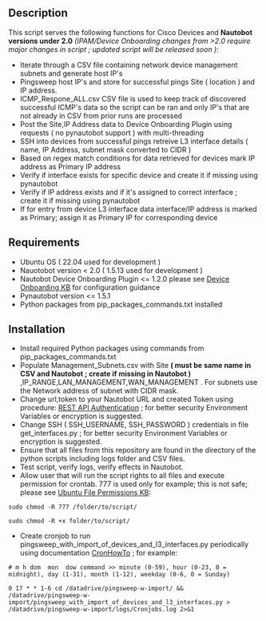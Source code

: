 ## Description
This script serves the following functions for Cisco Devices and **Nautobot versions under 2.0**  *(IPAM/Device Onboarding changes from >2.0 require major changes in script ; updated script will be released soon  )*:
 - Iterate through a CSV file containing network device management subnets and generate host IP's
 - Pingsweep host IP's and store for successful pings Site ( location ) and IP address.
 - ICMP_Respone_ALL.csv CSV file is used to keep track of discovered successful ICMP's data so the script can be ran and only IP's that are not already in CSV from prior runs are processed
 - Post the Site,IP Address data to Device Onboarding Plugin using  requests ( no pynautobot support ) with multi-threading 
- SSH into devices from successful pings retreive L3 interface details ( name, IP Address, subnet mask converted to CIDR )
- Based on regex match conditions for data retrieved for devices mark IP address as Primary IP address 
- Verify if interface exists for specific device and create it if missing using pynautobot
- Verify if IP address exists and if it's assigned to correct interface ; create it if missing using pynautobot
- If for entry from device L3 interface data interface/IP address is marked as Primary; assign it as Primary IP for corresponding device

## Requirements
 - Ubuntu OS ( 22.04 used for development ) 
 - Nauotobot version < 2.0 ( 1.5.13 used for development ) 
 - Nautobot Device Onboarding Plugin <= 1.2.0 please see [Device Onboarding KB](https://docs.nautobot.com/projects/device-onboarding/en/latest/admin/install/#prerequisites) for configuration guidance
 - Pynautobot version <= 1.5.1
 - Python packages from pip_packages_commands.txt installed

## Installation
 - Install required Python packages using commands from pip_packages_commands.txt
- Populate Management_Subnets.csv with Site **( must be same name in CSV and Nautobot ; create if missing in Nautobot )** ,IP_RANGE,LAN_MANAGEMENT,WAN_MANAGEMENT . For subnets use the Network address of subnet with CIDR mask.
- Change url,token to your Nautobot URL and created Token using procedure: [REST API Authentication](https://docs.nautobot.com/projects/core/en/v1.4.3/rest-api/authentication/#tokens) ; for better security Environment Variables or encryption is suggested.
- Change SSH ( SSH_USERNAME, SSH_PASSWORD )  credentials in file get_interfaces.py ; for better security Environment Variables or encryption is suggested.
- Ensure that all files from this repository are found in the directory of the python scripts including logs folder and CSV files.
- Test script, verify logs, verify effects in Nautobot.
- Allow user that will run the script rights to all files and execute permission for crontab. 777 is used only for example; this is not safe; please see [Ubuntu File Permissions KB](https://help.ubuntu.com/community/FilePermissions):

`sudo chmod -R 777 /folder/to/script/`

`sudo chmod -R +x folder/to/script/ `
- Create cronjob to run pingsweep_with_import_of_devices_and_l3_interfaces.py periodically using documentation [CronHowTo](https://help.ubuntu.com/community/CronHowto) ; for example:

`# m h dom  mon  dow command >> minute (0-59), hour (0-23, 0 = midnight), day (1-31), month (1-12), weekday (0-6, 0 = Sunday)`

`0 17 * * 1-6 cd /datadrive/pingsweep-w-import/ && /datadrive/pingsweep-w-import/pingsweep_with_import_of_devices_and_l3_interfaces.py > /datadrive/pingsweep-w-import/logs/Cronjobs.log 2>&1`
